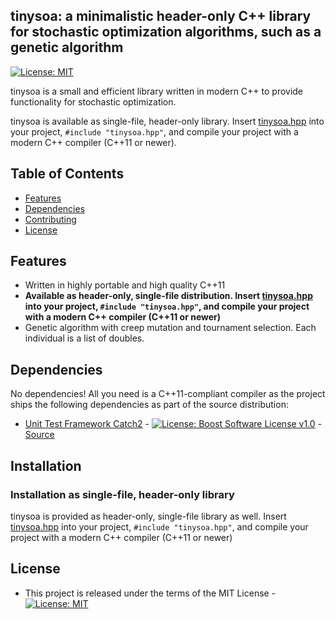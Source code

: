 ## tinysoa: a minimalistic header-only C++ library for stochastic optimization algorithms, such as a genetic algorithm

[![License: MIT](https://img.shields.io/badge/License-MIT-blue.svg)](https://opensource.org/licenses/MIT)

tinysoa is a small and efficient library written in modern C++ to provide functionality for stochastic optimization.

tinysoa is available as single-file, header-only library. Insert [tinysoa.hpp](https://raw.githubusercontent.com/olbender/tinysoa/master/tinysoa.hpp) into your project, `#include "tinysoa.hpp"`, and compile your project with a modern C++ compiler (C++11 or newer).


## Table of Contents
* [Features](#features)
* [Dependencies](#dependencies)
* [Contributing](#contributing)
* [License](#license)


## Features
* Written in highly portable and high quality C++11
* **Available as header-only, single-file distribution. Insert [tinysoa.hpp](https://raw.githubusercontent.com/olbender/tinysoa/master/tinysoa.hpp) into your project, `#include "tinysoa.hpp"`, and compile your project with a modern C++ compiler (C++11 or newer)**
* Genetic algorithm with creep mutation and tournament selection. Each individual is a list of doubles.


## Dependencies
No dependencies! All you need is a C++11-compliant compiler as the project ships the following dependencies as part of the source distribution:

* [Unit Test Framework Catch2](https://github.com/catchorg/Catch2/releases/tag/v2.1.1) - [![License: Boost Software License v1.0](https://img.shields.io/badge/License-Boost%20v1-blue.svg)](http://www.boost.org/LICENSE_1_0.txt) - [Source](https://github.com/olbender/tinysoa/blob/master/test/catch.hpp)


## Installation
### Installation as single-file, header-only library
tinysoa is provided as header-only, single-file library as well. Insert [tinysoa.hpp](https://raw.githubusercontent.com/olbender/tinysoa/master/tinysoa.hpp) into your project, `#include "tinysoa.hpp"`, and compile your project with a modern C++ compiler (C++11 or newer)

## License
* This project is released under the terms of the MIT License - [![License: MIT](https://img.shields.io/badge/License-MIT-blue.svg)](https://opensource.org/licenses/MIT)
